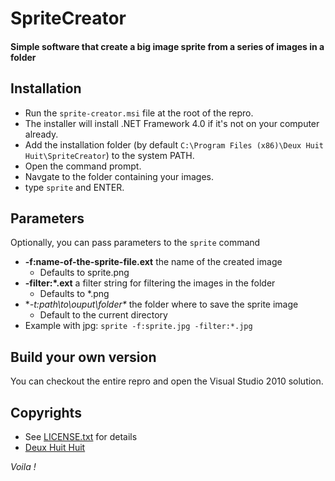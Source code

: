 # SpriteCreator

#### Simple software that create a big image sprite from a series of images in a folder

## Installation

- Run the `sprite-creator.msi` file at the root of the repro.
- The installer will install .NET Framework 4.0 if it's not on your computer already.
- Add the installation folder (by default `C:\Program Files (x86)\Deux Huit Huit\SpriteCreator`) to the system PATH.
- Open the command prompt.
- Navgate to the folder containing your images.
- type `sprite` and ENTER.

## Parameters

Optionally, you can pass parameters to the `sprite` command

- **-f:name-of-the-sprite-file.ext** the name of the created image
	- Defaults to sprite.png
- **-filter:*.ext** a filter string for filtering the images in the folder
	- Defaults to *.png
- **-t:path\to\ouput\folder\** the folder where to save the sprite image
	- Default to the current directory
- Example with jpg: `sprite -f:sprite.jpg -filter:*.jpg`

## Build your own version

You can checkout the entire repro and open the Visual Studio 2010 solution.
	
## Copyrights

- See [LICENSE.txt](https://github.com/DeuxHuitHuit/SpriteCreator/blob/master/LICENSE.txt) for details
- [Deux Huit Huit](http://www.deuxhuithuit.com)

*Voila !*

